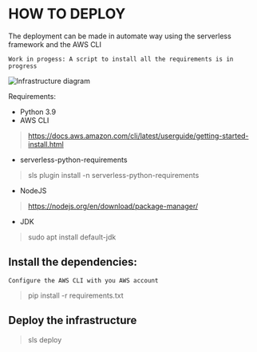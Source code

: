 
# HOW TO DEPLOY

The deployment can be made in automate way using the serverless framework and the AWS CLI

``` Work in progess: A script to install all the requirements is in progress ```


![Infrastructure diagram]([infrastructure.drawio.png](..%2Fdoc%2Finfrastructure.drawio.png))


Requirements:
* Python 3.9
* AWS CLI
> https://docs.aws.amazon.com/cli/latest/userguide/getting-started-install.html
* serverless-python-requirements
> sls plugin install -n serverless-python-requirements
* NodeJS
> https://nodejs.org/en/download/package-manager/
* JDK
> sudo apt install default-jdk

## Install the dependencies:
``` Configure the AWS CLI with you AWS account ```
> pip install -r requirements.txt

## Deploy the infrastructure

> sls deploy


